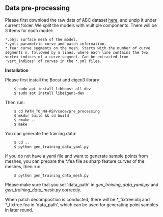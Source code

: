 ## Data pre-processing

Please first download the raw data of ABC dataset [here](https://pan.baidu.com/s/1N8E_8xhwKmE2UHuJhdFPZA?pwd=asdf), and unzip it under current folder. We split the models with multiple components. There will be 3 items for each model:

```
*.obj: surface mesh of the model.
*.yml: parametric curve and patch information.
*.fea: curve segments on the mesh. Starts with the number of curve segments n, followed by n lines, where each line contains the two vertex indices of a curve segment. Can be extracted from 'vert_indices' of curves in the *.yml files.
```

**Installation**

Please first install the Boost and eigen3 library:

        $ sudo apt install libboost-all-dev
        $ sudo apt install libeigen3-dev
Then run:

        $ cd PATH_TO_NH-REP/code/pre_processing
        $ mkdir build && cd build
        $ cmake ..
        $ make

You can generate the training data:

        $ cd ..
        $ python gen_training_data_yaml.py

If you do not have a yaml file and want to generate sample points from meshes, you can prepare the *.fea file as sharp feature curves of the meshes, then run:

        $ python gen_training_data_mesh.py

Please make sure that you set 'data_path' in _gen_training_data_yaml.py_ and _gen_training_data_mesh.py_ correctly.


When patch decomposition is conducted, there will be *_fixtree.obj and *_fixtree.fea in 'data_path', which can be used for generating point samples in later round.
